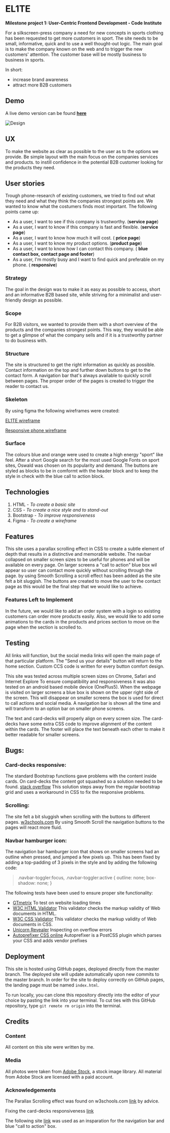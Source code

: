 # EL1TE
**Milestone project 1: User-Centric Frontend Development - Code Institute**

For a silkscreen-press company a need for new concepts in sports clothing has been requested to get more customers in sport.
The site needs to be small, informative, quick and to use a well thought-out logic.
The main goal is to make the company known on the web and to trigger the new customers' attention.
The customer base will be mostly business to business in sports.

In short:
- increase brand awareness
- attract more B2B customers

## Demo
A live demo version can be found **[here](https://d1ang.github.io/EL1TE/)**

![Design](https://github.com/D1ang/EL1TE/blob/master/mockups/responsive.png)

## UX
To make the website as clear as possible to the user as to the options we provide.
Be simple layout with the main focus on the companies services and products.
to instill confidence in the potential B2B customer looking for the products they need.

## User stories
Trough phone-research of existing customers, we tried to find out what they need and what they think the companies strongest points are.
We wanted to know what the costumers finds most important.
The following points came up:

 - As a user, I want to see if this company is trustworthy. (**service page**)
 - As a user, I want to know if this company is fast and flexible. (**service page**)
 - As a user, I want to know how much it will cost. ( **price page**)
 - As a user, I want to know my product options. (**product page**)
 - As a user, I want to know how I can contact this company. ( **blue contact box, contact page and footer**)
 - As a user, I'm mostly busy and I want to find quick and preferable on my phone. ( **responsive**)

### Strategy
The goal in the design was to make it as easy as possible to access, short and an informative B2B based site,
while striving for a minimalist and user-friendly design as possible.

### Scope
For B2B visitors, we wanted to provide them with a short overview of the products and the companies strongest points.
This way, they would be able to get a glimpse of what the company sells and if it is a trustworthy partner to do business with.

### Structure
The site is structured to get the right information as quickly as possible.
Contact information on the top and further down buttons to get to the contact form.
A navigation bar that's always available to quickly scroll between pages.
The proper order of the pages is created to trigger the reader to contact us.

### Skeleton
By using figma the following wireframes were created:

[EL1TE wireframe](https://github.com/D1ang/EL1TE/blob/master/mockups/wireframe.pdf)

[Responsive phone wireframe](https://github.com/D1ang/EL1TE/blob/master/mockups/responsive.pdf)

### Surface
The colours blue and orange were used to create a high energy "sport" like feel.
After a short Google search for the most used Google Fonts on sport sites, Oswald was chosen on its popularity and demand.
The buttons are styled as blocks to be in comformt with the header block and to keep the style in check with the blue call to action block.

## Technologies
1. HTML - *To create a basic site*
2. CSS - *To create a nice style and to stand-out*
3. Bootstrap - *To improve responsiveness*
4. Figma - *To create a wireframe*


## Features
This site uses a parallax scrolling effect in CSS to create a subtle element of depth that results in a distinctive and memorable website. 
The navbar collapsed on smaller screen sizes to be useful for phones and will be available on every page.
On larger screens a "call to action" blue box wil appear so user can contact more quickly without scrolling through the page.
by using Smooth Scrolling a scroll effect has been added as the site felt a bit sluggish.
The buttons are created to move the user to the contact page as this would be the final step that we would like to achieve.


### Features Left to Implement
In the future, we would like to add an order system with a login so existing customers can order more products easily.
Also, we would like to add some animations to the cards in the products and prices section to move on the page when the section is scrolled to. 


## Testing
All links will function, but the social media links will open the main page of that particular platform.
The "Send us your details" button will return to the home section.
Custom CCS code is written for every button comfort design.

This site was tested across multiple screen sizes on Chrome, Safari and Internet Explore
To ensure compatibility and responsiveness it was also tested on an android based mobile device (OnePlus5).
When the webpage is visited on larger screens a blue box is shown on the upper right side of the screen.
This will disappear on smaller screens the box is used for direct to call actions and social media.
A navigation bar is shown all the time and will transform to an option bar on smaller phone screens.

The text and card-decks will properly align on every screen size. The card-decks have some extra CSS code to improve alignment of the content within the cards.
The footer will place the text beneath each other to make it better readable for smaller screens.

## Bugs:

### Card-decks responsive:
The standard Bootstrap functions gave problems with the content inside cards. On card-decks the content got squashed so a solution needed to be found.
[stack overflow](https://stackoverflow.com/questions/48406628/bootstrap-align-button-to-the-bottom-of-card)
This solution steps away from the regular bootstrap grid and uses a workaround in CSS to fix the responsive problems.

### Scrolling:
The site felt a bit sluggish when scrolling with the buttons to different pages.
[w3schools.com](https://www.w3schools.com/howto/howto_css_smooth_scroll.asp)
By using Smooth Scroll the navigation buttons to the pages will react more fluid.

### Navbar hamburger icon:
The navigation bar hamburger icon that shows on smaller screens had an outline when pressed, and jumped a few pixels up.
This has been fixed by adding a top-padding of 3 pixels in the style and by adding the following code:

>.navbar-toggler:focus,
>.navbar-toggler:active {
>	outline: none;
>	box-shadow: none;
>}


The following tests have been used to ensure proper site functionality:

- [GTmetrix](https://gtmetrix.com/) To test on website loading times
- [W3C HTML Validator](https://validator.w3.org/) This validator checks the markup validity of Web documents in HTML.
- [W3C CSS Validator](https://jigsaw.w3.org/css-validator/) This validator checks the markup validity of Web documents in CSS.
- [Unicorn Revealer](https://chrome.google.com/webstore/detail/unicorn-revealer/lmlkphhdlngaicolpmaakfmhplagoaln?hl=en-GB) Inspecting on overflow errors
- [Autoprefixer CSS online](https://autoprefixer.github.io/) Autoprefixer is a PostCSS plugin which parses your CSS and adds vendor prefixes


## Deployment
This site is hosted using GitHub pages, deployed directly from the master branch. The deployed site will update automatically upon new commits to the master branch. In order for the site to deploy correctly on GitHub pages, the landing page must be named `index.html`.

To run locally, you can clone this repository directly into the editor of your choice by pasting the link into your terminal.
To cut ties with this GitHub repository, type `git remote rm origin` into the terminal.


## Credits

### Content
All content on this site were written by me. 

### Media
All photos were taken from [Adobe Stock](https://stock.adobe.com/), a stock image library.
All material from Adobe Stock are licensed with a paid account.


### Acknowledgements

The Parallax Scrolling effect was found on w3schools.com [link](https://www.w3schools.com/howto/howto_css_parallax.asp) by advice.

Fixing the card-decks responsiveness [link](https://stackoverflow.com/questions/48406628/bootstrap-align-button-to-the-bottom-of-card)

The following site [link](https://www.mbsportswear.nl/) was used as an insparation for the navigation bar and blue "call to action" box.